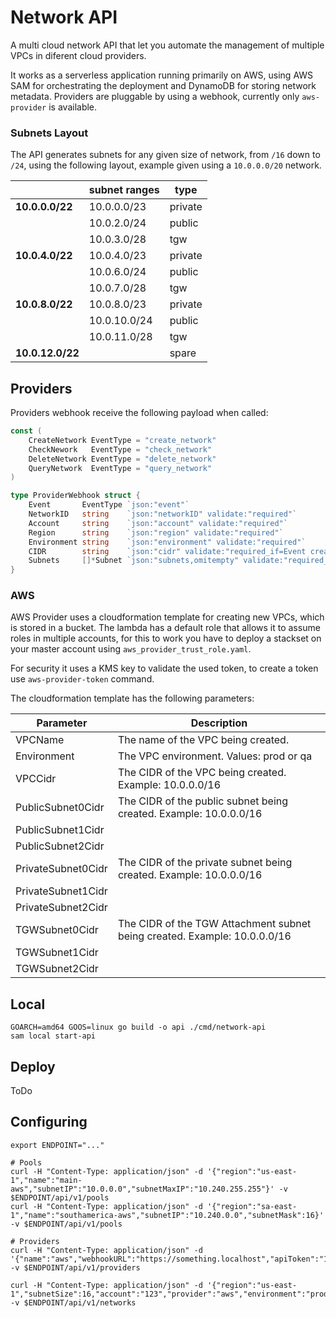 # Network API

A multi cloud network API that let you automate the management of multiple VPCs in diferent cloud providers.

It works as a serverless application running primarily on AWS, using AWS SAM for orchestrating the deployment and DynamoDB for storing network metadata. Providers are pluggable by using a webhook, currently only `aws-provider` is available.

### Subnets Layout

The API generates subnets for any given size of network, from `/16` down to `/24`, using the following layout, example given using a `10.0.0.0/20` network.

|                  | subnet ranges | type    |
|------------------|---------------|---------|
| **10.0.0.0/22**  | 10.0.0.0/23   | private |
|                  | 10.0.2.0/24   | public  |
|                  | 10.0.3.0/28   | tgw     |
| **10.0.4.0/22**  | 10.0.4.0/23   | private |
|                  | 10.0.6.0/24   | public  |
|                  | 10.0.7.0/28   | tgw     |
| **10.0.8.0/22**  | 10.0.8.0/23   | private |
|                  | 10.0.10.0/24  | public  |
|                  | 10.0.11.0/28  | tgw     |
| **10.0.12.0/22** |               | spare   |

## Providers

Providers webhook receive the following payload when called:

```go
const (
	CreateNetwork EventType = "create_network"
	CheckNework   EventType = "check_network"
	DeleteNetwork EventType = "delete_network"
	QueryNetwork  EventType = "query_network"
)

type ProviderWebhook struct {
	Event       EventType `json:"event"`
	NetworkID   string    `json:"networkID" validate:"required"`
	Account     string    `json:"account" validate:"required"`
	Region      string    `json:"region" validate:"required"`
	Environment string    `json:"environment" validate:"required"`
	CIDR        string    `json:"cidr" validate:"required_if=Event create_network,omitempty,cidr"`
	Subnets     []*Subnet `json:"subnets,omitempty" validate:"required_if=Event create_network,omitempty"`
}
```

### AWS

AWS Provider uses a cloudformation template for creating new VPCs, which is stored in a bucket. The lambda has a default role that allows it to assume roles in multiple accounts, for this to work you have to deploy a stackset on your master account using `aws_provider_trust_role.yaml`.

For security it uses a KMS key to validate the used token, to create a token use `aws-provider-token` command.

The cloudformation template has the following parameters:

| Parameter          | Description                                                               |
|--------------------|---------------------------------------------------------------------------|
| VPCName            | The name of the VPC being created.                                        |
| Environment        | The VPC environment. Values: prod or qa                                   |
| VPCCidr            | The CIDR of the VPC being created. Example: 10.0.0.0/16                   |
| PublicSubnet0Cidr  | The CIDR of the public subnet being created. Example: 10.0.0.0/16         |
| PublicSubnet1Cidr  |                                                                           |
| PublicSubnet2Cidr  |                                                                           |
| PrivateSubnet0Cidr | The CIDR of the private subnet being created. Example: 10.0.0.0/16        |
| PrivateSubnet1Cidr |                                                                           |
| PrivateSubnet2Cidr |                                                                           |
| TGWSubnet0Cidr     | The CIDR of the TGW Attachment subnet being created. Example: 10.0.0.0/16 |
| TGWSubnet1Cidr     |                                                                           |
| TGWSubnet2Cidr     |                                                                           |

## Local

```
GOARCH=amd64 GOOS=linux go build -o api ./cmd/network-api
sam local start-api
```

## Deploy

ToDo

## Configuring

```
export ENDPOINT="..."

# Pools
curl -H "Content-Type: application/json" -d '{"region":"us-east-1","name":"main-aws","subnetIP":"10.0.0.0","subnetMaxIP":"10.240.255.255"}' -v $ENDPOINT/api/v1/pools
curl -H "Content-Type: application/json" -d '{"region":"sa-east-1","name":"southamerica-aws","subnetIP":"10.240.0.0","subnetMask":16}' -v $ENDPOINT/api/v1/pools

# Providers
curl -H "Content-Type: application/json" -d '{"name":"aws","webhookURL":"https://something.localhost","apiToken":"1234token"}' -v $ENDPOINT/api/v1/providers

curl -H "Content-Type: application/json" -d '{"region":"us-east-1","subnetSize":16,"account":"123","provider":"aws","environment":"prod","attachTGW":true,"privateSubnet":true,"publicSubnet":true}' -v $ENDPOINT/api/v1/networks
```